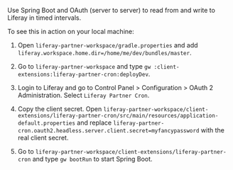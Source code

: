 Use Spring Boot and OAuth (server to server) to read from and write to Liferay in timed intervals.

To see this in action on your local machine:

1. Open `liferay-partner-workspace/gradle.properties` and add `liferay.workspace.home.dir=/home/me/dev/bundles/master`.

2. Go to `liferay-partner-workspace` and type `gw :client-extensions:liferay-partner-cron:deployDev`.

3. Login to Liferay and go to Control Panel > Configuration > OAuth 2 Administration. Select `Liferay Partner Cron`.

4. Copy the client secret. Open `liferay-partner-workspace/client-extensions/liferay-partner-cron/src/main/resources/application-default.properties` and replace `liferay-partner-cron.oauth2.headless.server.client.secret=myfancypassword` with the real client secret.

5. Go to `liferay-partner-workspace/client-extensions/liferay-partner-cron` and type `gw bootRun` to start Spring Boot.
